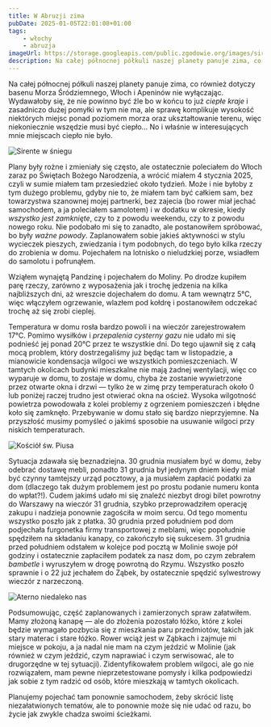 ```yaml
---
title: W Abruzji zima
pubDate: 2025-01-05T22:01:08+01:00
tags:
    - włochy
    - abruzja
imageUrl: https://storage.googleapis.com/public.zgodowie.org/images/sirente-w-sniegu-2024-12.jpg
description: Na całej północnej półkuli naszej planety panuje zima, co również dotyczy basenu Morza Śródziemnego, Włoch i Apeninów nie wyłączając. Wydawałoby się, że nie powinno być źle bo w końcu to już _ciepłe kraje_ i zasadniczo dużej pomyłki w tym nie ma, ale sprawę komplikuje wysokość niektórych miejsc ponad poziomem morza oraz ukształtowanie terenu, więc niekoniecznie wszędzie musi być ciepło... No i właśnie w interesujących mnie miejscach ciepło nie było.
---
```


Na całej północnej półkuli naszej planety panuje zima, co również dotyczy basenu Morza Śródziemnego, Włoch i Apeninów nie wyłączając. Wydawałoby się, że nie powinno być źle bo w końcu to już _ciepłe kraje_ i zasadniczo dużej pomyłki w tym nie ma, ale sprawę komplikuje wysokość niektórych miejsc ponad poziomem morza oraz ukształtowanie terenu, więc niekoniecznie wszędzie musi być ciepło... No i właśnie w interesujących mnie miejscach ciepło nie było.

![Sirente w śniegu](https://storage.googleapis.com/public.zgodowie.org/images/sirente-w-sniegu-2024-12.jpg 'Nasza słynna góra-matka, Sirente')

Plany były rożne i zmieniały się często, ale ostatecznie poleciałem do Włoch zaraz po Świętach Bożego Narodzenia, a wrócić miałem 4 stycznia 2025, czyli w sumie miałem tam przesiedzieć około tydzień. Może i nie byłoby z tym dużego problemu, gdyby nie to, że miałem tam być całkiem sam, bez towarzystwa szanownej mojej partnerki, bez zajecia (bo rower miał jechać samochodem, a ja poleciałem samolotem) i w dodatku w okresie, kiedy _wszystko jest zamknięte_, czy to z powodu weekendu, czy to z powodu nowego roku. Nie podobało mi się to zanadto, ale postanowiłem spróbować, bo były _ważne powody_. Zaplanowałem sobie jakieś aktywności w stylu wycieczek pieszych, zwiedzania i tym podobnych, do tego było kilka rzeczy do zrobienia w domu. Pojechałem na lotnisko o nieludzkiej porze, wsiadłem do samolotu i pofrunąłem.

Wziąłem wynajętą Pandzinę i pojechałem do Moliny. Po drodze kupiłem parę rzeczy, zarówno z wyposażenia jak i trochę jedzenia na kilka najbliższych dni, aż wreszcie dojechałem do domu. A tam wewnątrz 5&deg;C, więc włączyłem ogrzewanie, wlazłem pod kołdrę i postanowiłem odczekać trochę aż się zrobi cieplej.

Temperatura w domu rosła bardzo powoli i na wieczór zarejestrowałem 17&deg;C. Pomimo wysiłków i _przepalenia cysterny gazu_ nie udało mi się podnieść jej ponad 20&deg;C przez te wszystkie dni. Do tego ujawnił się z całą mocą problem, który dostrzegaliśmy już będąc tam w listopadzie, a mianowicie kondensacja wilgoci we wszystkich pomieszczeniach. W tamtych okolicach budynki mieszkalne nie mają żadnej wentylacji, więc co wyparuje w domu, to zostaje w domu, chyba że zostanie wywietrzone przez otwarte okna i drzwi &mdash; tylko że w zimę przy temperaturach około 0 lub poniżej raczej trudno jest otwierać okna na oścież. Wysoka wilgotność powietrza powodowała z kolei problemy z ogrzeniem pomieszczeń i błędne koło się zamknęło. Przebywanie w domu stało się bardzo nieprzyjemne. Na przyszłość musimy pomyśleć o jakimś sposobie na usuwanie wilgoci przy niskich temperaturach.

![Kościół św. Piusa](https://storage.googleapis.com/public.zgodowie.org/images/molina-kosciol-sw-piusa.jpg 'Kościół św. Piusa, raczej już bez święceń')

Sytuacja zdawała się beznadziejna. 30 grudnia musiałem być w domu, żeby odebrać dostawę mebli, ponadto 31 grudnia był jedynym dniem kiedy miał być czynny tamtejszy urząd pocztowy, a ja musiałem zapłacić podatki za dom (dlaczego tak dużym problemem jest po prostu podanie numeru konta do wpłat?!). Cudem jakimś udało mi się znaleźć niezbyt drogi bilet powrotny do Warszawy na wieczór 31 grudnia, szybko przeprowadziłem operację zakupu i nadzieja ponownie zagościła w moim sercu. Od tego momentu wszystko poszło jak z płatka. 30 grudnia przed południem pod dom podjechała furgonetka firmy transportowej z meblami, więc popołudnie spędziłem na składaniu kanapy, co zakończyło się sukcesem. 31 grudnia przed południem odstałem w kolejce pod pocztą w Molinie swoje pół godziny i ostatecznie zapłaciłem podatek za nasz dom, po czym zebrałem _bambetle_ i wyruszyłem w drogę powrotną do Rzymu. Wszystko poszło sprawnie i o 22 już jechałem do Ząbek, by ostatecznie spędzić sylwestrowy wieczór z narzeczoną.

![Aterno niedaleko nas](https://storage.googleapis.com/public.zgodowie.org/images/aterno-kolo-stacji-2024-12.jpg 'Rzeka Aterno nad którą leży nasza wioska, tu widziana z mostu koło stacji kolejowej Molina - Castelvecchio')

Podsumowując, część zaplanowanych i zamierzonych spraw załatwiłem. Mamy złożoną kanapę &mdash; ale do złożenia pozostało łóżko, które z kolei będzie wymagało pozbycia się z mieszkania paru przedmiotów, takich jak stary materac i stare łóżko. Rower wciąż jest w Ząbkach i zajmuje mi miejsce w pokoju, a ja nadal nie mam na czym jeździć w Molinie (jak również w czym jeździć, czym naprawiać i czym serwisować, ale to drugorzędne w tej sytuacji). Zidentyfikowałem problem wilgoci, ale go nie rozwiązałem, mam pewne nieprzetestowane pomysły i kilka podpowiedzi jak sobie z tym radzić od osób, które mieszkają w tamtych okolicach.

Planujemy pojechać tam ponownie samochodem, żeby skrócić listę niezałatwionych tematów, ale to ponownie może się nie udać od razu, bo życie jak zwykle chadza swoimi ścieżkami.
